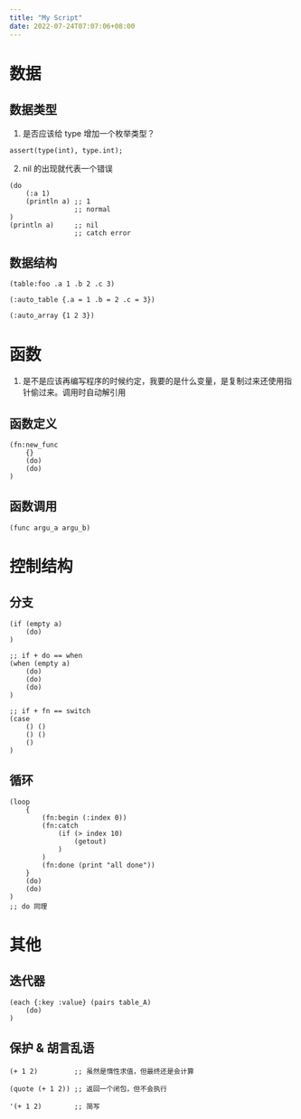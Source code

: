 ```yaml
---
title: "My Script"
date: 2022-07-24T07:07:06+08:00
---
```


# 数据

## 数据类型

1. 是否应该给 type 增加一个枚举类型？

```
assert(type(int), type.int);
```

2. nil 的出现就代表一个错误

```
(do
    (:a 1)
    (println a) ;; 1
                ;; normal
)
(println a)     ;; nil
                ;; catch error
```

## 数据结构

```
(table:foo .a 1 .b 2 .c 3)

(:auto_table {.a = 1 .b = 2 .c = 3})

(:auto_array {1 2 3})
```

# 函数

1. 是不是应该再编写程序的时候约定，我要的是什么变量，是复制过来还使用指针偷过来。调用时自动解引用

## 函数定义

```
(fn:new_func
    {}
    (do)
    (do)
)
```

## 函数调用

```
(func argu_a argu_b)
```

# 控制结构

## 分支

```
(if (empty a)
    (do)
)

;; if + do == when
(when (empty a)
    (do)
    (do)
    (do)
)

;; if + fn == switch
(case
    () ()
    () ()
    ()
)
```

## 循环

```
(loop
    {
        (fn:begin (:index 0))
        (fn:catch
            (if (> index 10)
                (getout)
            )
        )
        (fn:done (print "all done"))
    }
    (do)
    (do)
)
;; do 同理
```

# 其他

## 迭代器

```
(each {:key :value} (pairs table_A)
    (do)
)
```

## 保护 & 胡言乱语

```
(+ 1 2)         ;; 虽然是惰性求值，但最终还是会计算

(quote (+ 1 2)) ;; 返回一个闭包，但不会执行

'(+ 1 2)        ;; 简写
```
